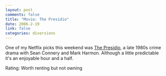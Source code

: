 ```yaml
--- 
layout: post
comments: false
title: "Movie: The Presidio"
date: 2006-2-19
link: false
categories: diversions
---
```

One of my Netflix picks this weekend was <a href="http://imdb.com/title/tt0095897/" title="The Presidio">The Presidio</a>, a late 1980s crime drama with Sean Connery and Mark Harmon. Although a little predictable it's an enjoyable hour and a half.

Rating: Worth renting but not owning
